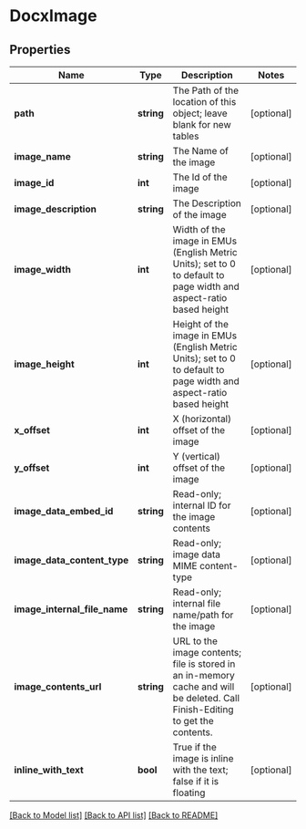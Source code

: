 # DocxImage

## Properties
Name | Type | Description | Notes
------------ | ------------- | ------------- | -------------
**path** | **string** | The Path of the location of this object; leave blank for new tables | [optional] 
**image_name** | **string** | The Name of the image | [optional] 
**image_id** | **int** | The Id of the image | [optional] 
**image_description** | **string** | The Description of the image | [optional] 
**image_width** | **int** | Width of the image in EMUs (English Metric Units); set to 0 to default to page width and aspect-ratio based height | [optional] 
**image_height** | **int** | Height of the image in EMUs (English Metric Units); set to 0 to default to page width and aspect-ratio based height | [optional] 
**x_offset** | **int** | X (horizontal) offset of the image | [optional] 
**y_offset** | **int** | Y (vertical) offset of the image | [optional] 
**image_data_embed_id** | **string** | Read-only; internal ID for the image contents | [optional] 
**image_data_content_type** | **string** | Read-only; image data MIME content-type | [optional] 
**image_internal_file_name** | **string** | Read-only; internal file name/path for the image | [optional] 
**image_contents_url** | **string** | URL to the image contents; file is stored in an in-memory cache and will be deleted.  Call Finish-Editing to get the contents. | [optional] 
**inline_with_text** | **bool** | True if the image is inline with the text; false if it is floating | [optional] 

[[Back to Model list]](../README.md#documentation-for-models) [[Back to API list]](../README.md#documentation-for-api-endpoints) [[Back to README]](../README.md)


